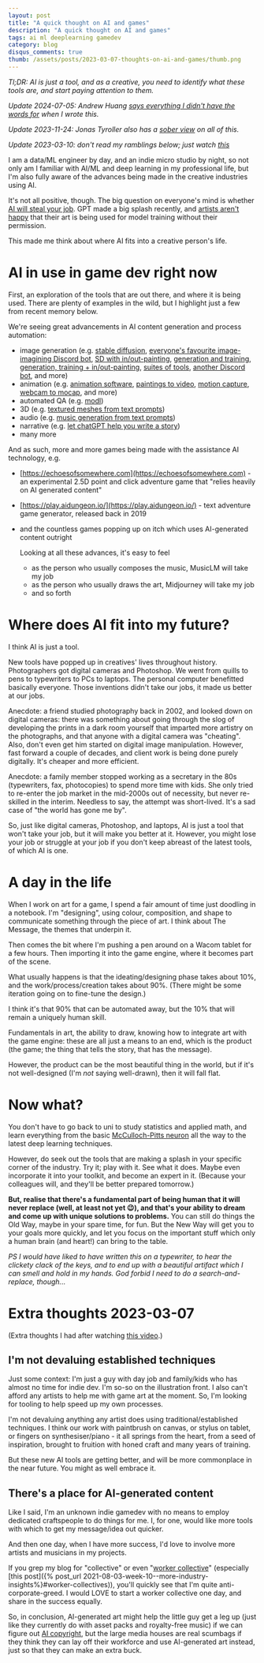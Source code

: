 ```yaml
---
layout: post
title: "A quick thought on AI and games"
description: "A quick thought on AI and games"
tags: ai ml deeplearning gamedev
category: blog
disqus_comments: true
thumb: /assets/posts/2023-03-07-thoughts-on-ai-and-games/thumb.png
---
```


*Tl;DR: AI is just a tool, and as a creative, you need to identify what these tools are, and start paying attention to them.*

*Update 2024-07-05: Andrew Huang [says everything I didn't have the words for](https://youtu.be/FHOAeFkoVLw) when I wrote this.*

*Update 2023-11-24: Jonas Tyroller also has a [sober view](https://youtu.be/qOArU7hpHtw?si=w2IE6DhkM3pKxHqk) on all of this.*

*Update 2023-03-10: don't read my ramblings below; just watch [this](https://youtu.be/rswxcDyotXA)*

I am a data/ML engineer by day, and an indie micro studio by night, so not only am I familiar with AI/ML and deep learning in my professional life, but I'm also fully aware of the advances being made in the creative industries using AI.

It's not all positive, though. The big question on everyone's mind is whether [AI will steal your job](https://duckduckgo.com/?q=will+ai+steal+my+job). GPT made a big splash recently, and [artists aren't happy](https://www.vice.com/en/article/dy7b5y/artists-are-suing-over-stable-diffusion-stealing-their-work-for-ai-art) that their art is being used for model training without their permission. 

This made me think about where AI fits into a creative person's life.

# AI in use in game dev right now

First, an exploration of the tools that are out there, and where it is being used. There are plenty of examples in the wild, but I highlight just a few from recent memory below.

We're seeing great advancements in AI content generation and process automation:
- image generation (e.g. [stable diffusion](https://beta.dreamstudio.ai/), [everyone's favourite image-imagining Discord bot](https://midjourney.com/), [SD with in/out-painting](https://layer.ai/), [generation and training](https://www.scenario.gg/), [generation, training + in/out-painting](https://leonardo.ai/), [suites of tools](https://runwayml.com/), [another Discord bot](https://www.bluewillow.ai/), and more)
- animation (e.g. [animation software](https://cascadeur.com/), [paintings to video](https://ebsynth.com/), [motion capture](https://plask.ai/), [webcam to mocap](https://www.rokoko.com/products/video), and more)
- automated QA (e.g. [modl](https://modl.ai/))
- 3D (e.g. [textured meshes from text prompts](https://www.nasir.lol/clipmesh))
- audio (e.g. [music generation from text prompts](https://google-research.github.io/seanet/musiclm/examples/))
- narrative (e.g. [let chatGPT help you write a story](https://chat.openai.com/))
- many more

And as such, more and more games being made with the assistance AI technology, e.g. 
- [https://echoesofsomewhere.com](https://echoesofsomewhere.com) - an experimental 2.5D point and click adventure game that "relies heavily on AI generated content"
- [https://play.aidungeon.io/](https://play.aidungeon.io/) - text adventure game generator, released back in 2019
- and the countless games popping up on itch which uses AI-generated content outright
  
  Looking at all these advances, it's easy to feel
  - as the person who usually composes the music, MusicLM will take my job
  - as the person who usually draws the art, Midjourney will take my job
  - and so forth
  
# Where does AI fit into my future?

I think AI is just a tool.

New tools have popped up in creatives' lives throughout history. Photographers got digital cameras and Photoshop. We went from quills to pens to typewriters to PCs to laptops. The personal computer benefitted basically everyone. Those inventions didn't take our jobs, it made us better at our jobs. 

Anecdote: a friend studied photography back in 2002, and looked down on digital cameras: there was something about going through the slog of developing the prints in a dark room yourself that imparted more artistry on the photographs, and that anyone with a digital camera was "cheating". Also, don't even get him started on digital image manipulation. However, fast forward a couple of decades, and client work is being done purely digitally. It's cheaper and more efficient.

Anecdote: a family member stopped working as a secretary in the 80s (typewriters, fax, photocopies) to spend more time with kids. She only tried to re-enter the job market in the mid-2000s out of necessity, but never re-skilled in the interim. Needless to say, the attempt was short-lived. It's a sad case of "the world has gone me by".

So, just like digital cameras, Photoshop, and laptops, AI is just a tool that won't take your job, but it will make you better at it. However, you might lose your job or struggle at your job if you don't keep abreast of the latest tools, of which AI is one.

# A day in the life

When I work on art for a game, I spend a fair amount of time just doodling in a notebook. I'm "designing", using colour, composition, and shape to communicate something through the piece of art. I think about The Message, the themes that underpin it.

Then comes the bit where I'm pushing a pen around on a Wacom tablet for a few hours. Then importing it into the game engine, where it becomes part of the scene.

What usually happens is that the ideating/designing phase takes about 10%, and the work/process/creation takes about 90%. (There might be some iteration going on to fine-tune the design.)

I think it's that 90% that can be automated away, but the 10% that will remain a uniquely human skill.

Fundamentals in art, the ability to draw, knowing how to integrate art with the game engine: these are all just a means to an end, which is the product (the game; the thing that tells the story, that has the message).

However, the product can be the most beautiful thing in the world, but if it's not well-designed (I'm *not* saying well-drawn), then it will fall flat.

# Now what?

You don't have to go back to uni to study statistics and applied math, and learn everything from the basic [McCulloch-Pitts neuron](https://en.wikipedia.org/wiki/Artificial_neuron) all the way to the latest deep learning techniques.

However, do seek out the tools that are making a splash in your specific corner of the industry. Try it; play with it. See what it does. Maybe even incorporate it into your toolkit, and become an expert in it. (Because your colleagues will, and they'll be better prepared tomorrow.)

**But, realise that there's a fundamental part of being human that it will never replace (well, at least not yet 😉), and that's your ability to dream and come up with unique solutions to problems.** You can still do things the Old Way, maybe in your spare time, for fun. But the New Way will get you to your goals more quickly, and let you focus on the important stuff which only a human brain (and heart!) can bring to the table.

*PS I would have liked to have written this on a typewriter, to hear the clickety clack of the keys, and to end up with a beautiful artifact which I can smell and hold in my hands. God forbid I need to do a search-and-replace, though...*

# Extra thoughts 2023-03-07

(Extra thoughts I had after watching [this video](https://www.youtube.com/watch?v=GOwxXj1EIXM).)

## I'm not devaluing established techniques

Just some context: I'm just a guy with day job and family/kids who has almost no time for indie dev. I'm so-so on the illustration front. I also can't afford any artists to help me with game art at the moment. So, I'm looking for tooling to help speed up my own processes. 

I'm not devaluing anything any artist does using traditional/established techniques. I think our work with paintbrush on canvas, or stylus on tablet, or fingers on synthesiser/piano - it all springs from the heart, from a seed of inspiration, brought to fruition with honed craft and many years of training.

But these new AI tools are getting better, and will be more commonplace in the near future. You might as well embrace it.

## There's a place for AI-generated content

Like I said, I'm an unknown indie gamedev with no means to employ dedicated craftspeople to do things for me. I, for one, would like more tools with which to get my message/idea out quicker.

And then one day, when I have more success, I'd love to involve more artists and musicians in my projects.

If you grep my blog for "collective" or even "[worker collective](https://github.com/juanuys/juanuys.github.io/search?q=worker+collective)" (especially [this post]({% post_url 2021-08-03-week-10--more-industry-insights%}#worker-collectives)), you'll quickly see that I'm quite anti-corporate-greed. I would LOVE to start a worker collective one day, and share in the success equally.

So, in conclusion, AI-generated art might help the little guy get a leg up (just like they currently do with asset packs and royalty-free music) if we can figure out [AI copyright](https://arstechnica.com/information-technology/2023/02/us-copyright-office-withdraws-copyright-for-ai-generated-comic-artwork/), but the large media houses are real scumbags if they think they can lay off their workforce and use AI-generated art instead, just so that they can make an extra buck.
